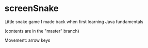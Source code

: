 # screenSnake
Little snake game I made back when first learning Java fundamentals

(contents are in the "master" branch)

Movement: arrow keys

